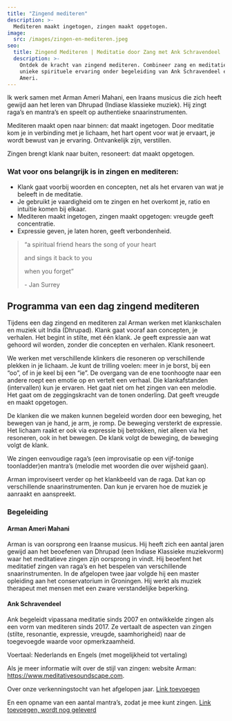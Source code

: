```yaml
---
title: "Zingend mediteren"
description: >-
  Mediteren maakt ingetogen, zingen maakt opgetogen.
image:
  src: /images/zingen-en-mediteren.jpeg
seo:
  title: Zingend Mediteren | Meditatie door Zang met Ank Schravendeel
  description: >-
    Ontdek de kracht van zingend mediteren. Combineer zang en meditatie voor een
    unieke spirituele ervaring onder begeleiding van Ank Schravendeel en Arman
    Ameri.
---
```


<p>
  Ik werk samen met Arman Ameri Mahani, een Iraans musicus die zich heeft gewijd aan het leren van Dhrupad (Indiase klassieke muziek). Hij zingt raga’s en mantra’s en speelt op authentieke snaarinstrumenten.
</p>

<p>
  Mediteren maakt open naar binnen: dat maakt ingetogen.
  Door meditatie kom je in verbinding met je lichaam, het hart opent voor wat je ervaart, je wordt bewust van je ervaring. Ontvankelijk zijn, verstillen.
</p>

<p>
  Zingen brengt klank naar buiten, resoneert: dat maakt opgetogen.
</p>

<h3>Wat voor ons belangrijk is in zingen en mediteren:</h3>
<ul>
  <li>Klank gaat voorbij woorden en concepten, net als het ervaren van wat je beleeft in de meditatie.</li>
  <li>Je gebruikt je vaardigheid om te zingen en het overkomt je, ratio en intuïtie komen bij elkaar.</li>
  <li>Mediteren maakt ingetogen, zingen maakt opgetogen: vreugde geeft concentratie.</li>
  <li>Expressie geven, je laten horen, geeft verbondenheid.</li>
</ul>

<blockquote className="text-center italic my-4">
  <p>“a spiritual friend hears the song of your heart</p>
  <p>and sings it back to you</p>
  <p>when you forget”</p>
  <footer>- Jan Surrey</footer>
</blockquote>

## Programma van een dag zingend mediteren

Tijdens een dag zingend en mediteren zal Arman werken met klankschalen en muziek uit India (Dhrupad). Klank gaat vooraf aan concepten, je verhalen. Het begint in stilte, met één klank. Je geeft expressie aan wat gehoord wil worden, zonder die concepten en verhalen. Klank resoneert.

We werken met verschillende klinkers die resoneren op verschillende plekken in je lichaam. Je kunt de trilling voelen: meer in je borst, bij een “oo”, of in je keel bij een “ie”. De overgang van de ene toonhoogte naar een andere roept een emotie op en vertelt een verhaal. Die klankafstanden (intervallen) kun je ervaren. Het gaat niet om het zingen van een melodie. Het gaat om de zeggingskracht van de tonen onderling. Dat geeft vreugde en maakt opgetogen.

De klanken die we maken kunnen begeleid worden door een beweging, het bewegen van je hand, je arm, je romp. De beweging versterkt de expressie. Het lichaam raakt er ook via expressie bij betrokken, niet alleen via het resoneren, ook in het bewegen. De klank volgt de beweging, de beweging volgt de klank.

We zingen eenvoudige raga’s (een improvisatie op een vijf-tonige toonladder)en mantra’s (melodie met woorden die over wijsheid gaan).

Arman improviseert verder op het klankbeeld van de raga. Dat kan op verschillende snaarinstrumenten. Dan kun je ervaren hoe de muziek je aanraakt en aanspreekt.

<h3>Begeleiding</h3>

<h4>Arman Ameri Mahani</h4>
<p>
  Arman is van oorsprong een Iraanse musicus. Hij heeft zich een aantal jaren gewijd aan het beoefenen van Dhrupad (een Indiase Klassieke muziekvorm) waar het meditatieve zingen zijn oorsprong in vindt. Hij beoefent het meditatief zingen van raga’s en het bespelen van verschillende snaarinstrumenten. In de afgelopen twee jaar volgde hij een master opleiding aan het conservatorium in Groningen. Hij werkt als muziek therapeut met mensen met een zware verstandelijke beperking.
</p>

<h4>Ank Schravendeel</h4>
<p>
  Ank begeleidt vipassana meditatie sinds 2007 en ontwikkelde zingen als een vorm van mediteren sinds 2017. Ze vertaalt de aspecten van zingen (stilte, resonantie, expressie, vreugde, saamhorigheid) naar de toegevoegde waarde voor opmerkzaamheid.
</p>

<p>
  Voertaal: Nederlands en Engels (met mogelijkheid tot vertaling)
</p>

<p>
  Als je meer informatie wilt over de stijl van zingen: website Arman: <a href="https://www.meditativesoundscape.com" target="_blank" rel="noopener noreferrer">https://www.meditativesoundscape.com</a>.
</p>

<p>
  Over onze verkenningstocht van het afgelopen jaar. <a href="#">Link toevoegen</a>
</p>

<p>
  En een opname van een aantal mantra’s, zodat je mee kunt zingen. <a href="#">Link toevoegen, wordt nog geleverd</a>
</p>
